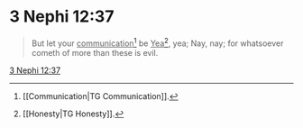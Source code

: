 # 3 Nephi 12:37

> But let your <u>communication</u>[^a] be <u>Yea</u>[^b], yea; Nay, nay; for whatsoever cometh of more than these is evil.

[3 Nephi 12:37](https://www.churchofjesuschrist.org/study/scriptures/bofm/3-ne/12?lang=eng&id=p37#p37)


[^a]: [[Communication|TG Communication]].  
[^b]: [[Honesty|TG Honesty]].  
